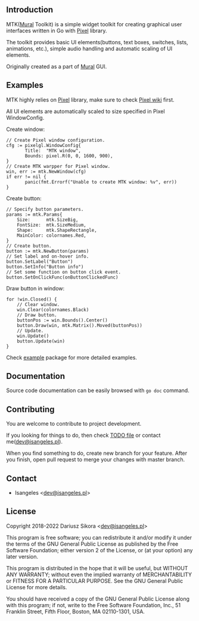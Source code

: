 ## Introduction
MTK([Mural](https://github.com/Isangeles/mural) Toolkit) is a simple widget toolkit for creating graphical user interfaces written in Go with [Pixel](https://github.com/faiface/pixel) library.

The toolkit provides basic UI elements(buttons, text boxes, switches, lists, animations, etc.), simple audio handling and automatic scaling of UI elements.

Originally created as a part of [Mural](https://github.com/Isangeles/mural) GUI.

## Examples
MTK highly relies on [Pixel](https://github.com/faiface/pixel) library, make sure to check [Pixel wiki](https://github.com/faiface/pixel/wiki) first.

All UI elements are automatically scaled to size specified in Pixel WindowConfig.

Create window:
```
// Create Pixel window configuration.
cfg := pixelgl.WindowConfig{
       Title:  "MTK window",
       Bounds: pixel.R(0, 0, 1600, 900),
}
// Create MTK warpper for Pixel window.
win, err := mtk.NewWindow(cfg)
if err != nil {
       panic(fmt.Errorf("Unable to create MTK window: %v", err))
}
```
Create button:
```
// Specify button parameters.
params := mtk.Params{
	Size:      mtk.SizeBig,
	FontSize:  mtk.SizeMedium,
	Shape:     mtk.ShapeRectangle,
	MainColor: colornames.Red,
}
// Create button.
button := mtk.NewButton(params)
// Set label and on-hover info.
button.SetLabel("Button")
button.SetInfo("Button info")
// Set some function on button click event.
button.SetOnClickFunc(onButtonClickedFunc)
```
Draw button in window:
```
for !win.Closed() {
	// Clear window.
	win.Clear(colornames.Black)
	// Draw button.
	buttonPos := win.Bounds().Center()
	button.Draw(win, mtk.Matrix().Moved(buttonPos))
	// Update.
	win.Update()
	button.Update(win)
}
```
Check [example](https://github.com/Isangeles/mtk/tree/master/example) package for more detailed examples.

## Documentation
Source code documentation can be easily browsed with `go doc` command.

## Contributing
You are welcome to contribute to project development.

If you looking for things to do, then check [TODO file](https://github.com/Isangeles/mtk/blob/master/TODO) or contact me(dev@isangeles.pl).

When you find something to do, create new branch for your feature.
After you finish, open pull request to merge your changes with master branch.

## Contact
* Isangeles <<dev@isangeles.pl>>

## License
Copyright 2018-2022 Dariusz Sikora <<dev@isangeles.pl>>

This program is free software; you can redistribute it and/or modify
it under the terms of the GNU General Public License as published by
the Free Software Foundation; either version 2 of the License, or
(at your option) any later version.

This program is distributed in the hope that it will be useful,
but WITHOUT ANY WARRANTY; without even the implied warranty of
MERCHANTABILITY or FITNESS FOR A PARTICULAR PURPOSE.  See the
GNU General Public License for more details.

You should have received a copy of the GNU General Public License
along with this program; if not, write to the Free Software
Foundation, Inc., 51 Franklin Street, Fifth Floor, Boston,
MA 02110-1301, USA.
